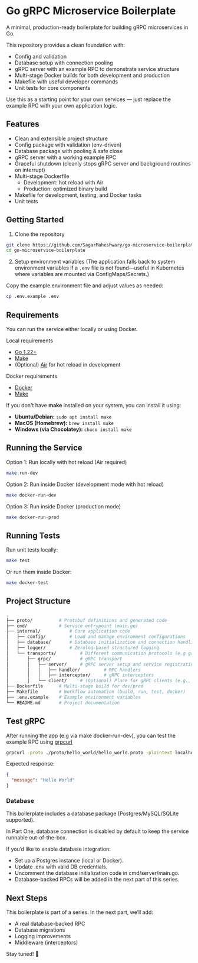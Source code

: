 # Go gRPC Microservice Boilerplate

A minimal, production-ready boilerplate for building gRPC microservices in Go.

This repository provides a clean foundation with:

- Config and validation
- Database setup with connection pooling
- gRPC server with an example RPC to demonstrate service structure
- Multi-stage Docker builds for both development and production
- Makefile with useful developer commands
- Unit tests for core components

Use this as a starting point for your own services — just replace the example RPC with your own application logic.

## Features

- Clean and extensible project structure
- Config package with validation (env-driven)
- Database package with pooling & safe close
- gRPC server with a working example RPC
- Graceful shutdown (cleanly stops gRPC server and background routines on interrupt)
- Multi-stage Dockerfile
  - Development: hot reload with Air
  - Production: optimized binary build
- Makefile for development, testing, and Docker tasks
- Unit tests

## Getting Started

1. Clone the repository

```bash
git clone https://github.com/SagarMaheshwary/go-microservice-boilerplate.git
cd go-microservice-boilerplate
```

2. Setup environment variables (The application falls back to system environment variables if a `.env` file is not found—useful in Kubernetes where variables are mounted via ConfigMaps/Secrets.)

Copy the example environment file and adjust values as needed:

```bash
cp .env.example .env
```

## Requirements

You can run the service either locally or using Docker.

Local requirements

- [Go 1.22+](https://go.dev/dl/)
- [Make](https://www.gnu.org/software/make/)
- (Optional) [Air](https://github.com/air-verse/air?tab=readme-ov-file#via-go-install-recommended) for hot reload in development

Docker requirements

- [Docker](https://docs.docker.com/get-docker/)
- [Make](https://www.gnu.org/software/make/)

If you don't have **make** installed on your system, you can install it using:

- **Ubuntu/Debian:** `sudo apt install make`
- **MacOS (Homebrew):** `brew install make`
- **Windows (via Chocolatey):** `choco install make`

## Running the Service

Option 1: Run locally with hot reload (Air required)

```bash
make run-dev
```

Option 2: Run inside Docker (development mode with hot reload)

```bash
make docker-run-dev
```

Option 3: Run inside Docker (production mode)

```bash
make docker-run-prod
```

## Running Tests

Run unit tests locally:

```bash
make test
```

Or run them inside Docker:

```bash
make docker-test
```

## Project Structure

```bash
.
├── proto/          # Protobuf definitions and generated code
├── cmd/            # Service entrypoint (main.go)
├── internal/           # Core application code
│   ├── config/         # Load and manage environment configurations
│   ├── database/       # Database initialization and connection handling
│   ├── logger/         # Zerolog-based structured logging
│   └── transports/         # Different communication protocols (e.g grpc, http, websocket). Each protocol can include both server/ and client/ implementations to keep responsibilities organized.
│       ├── grpc/           # gRPC transport
│       │   ├── server/     # gRPC server setup and service registration
│       │   │   ├── handler/         # RPC handlers
│       │   │   ├── interceptor/     # gRPC interceptors
│       │   └── client/     # (Optional) Place for gRPC clients (e.g., microservice-to-microservice communication)
├── Dockerfile      # Multi-stage build for dev/prod
├── Makefile        # Workflow automation (build, run, test, docker)
├── .env.example    # Example environment variables
└── README.md       # Project documentation
```

## Test gRPC

After running the app (e.g via make docker-run-dev), you can test the example RPC using [grpcurl](https://github.com/fullstorydev/grpcurl)

```bash
grpcurl -proto ./proto/hello_world/hello_world.proto -plaintext localhost:5000 hello_world.Greeter/SayHello
```

Expected response:

```json
{
  "message": "Hello World"
}
```

### Database

This boilerplate includes a database package (Postgres/MySQL/SQLite supported).

In Part One, database connection is disabled by default to keep the service runnable out-of-the-box.

If you’d like to enable database integration:

- Set up a Postgres instance (local or Docker).
- Update .env with valid DB credentials.
- Uncomment the database initialization code in cmd/server/main.go.
- Database-backed RPCs will be added in the next part of this series.

## Next Steps

This boilerplate is part of a series. In the next part, we’ll add:

- A real database-backed RPC
- Database migrations
- Logging improvements
- Middleware (interceptors)

Stay tuned! 🚀
